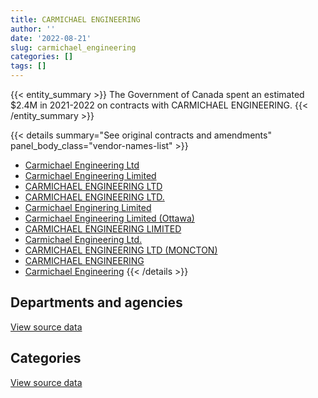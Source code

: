 ```yaml
---
title: CARMICHAEL ENGINEERING
author: ''
date: '2022-08-21'
slug: carmichael_engineering
categories: []
tags: []
---
```


<script src="/rmarkdown-libs/htmlwidgets/htmlwidgets.js"></script>
<link href="/rmarkdown-libs/datatables-css/datatables-crosstalk.css" rel="stylesheet" />
<script src="/rmarkdown-libs/datatables-binding/datatables.js"></script>
<script src="/rmarkdown-libs/jquery/jquery-3.6.0.min.js"></script>
<link href="/rmarkdown-libs/dt-core-bootstrap/css/dataTables.bootstrap.min.css" rel="stylesheet" />
<link href="/rmarkdown-libs/dt-core-bootstrap/css/dataTables.bootstrap.extra.css" rel="stylesheet" />
<script src="/rmarkdown-libs/dt-core-bootstrap/js/jquery.dataTables.min.js"></script>
<script src="/rmarkdown-libs/dt-core-bootstrap/js/dataTables.bootstrap.min.js"></script>
<link href="/rmarkdown-libs/crosstalk/css/crosstalk.min.css" rel="stylesheet" />
<script src="/rmarkdown-libs/crosstalk/js/crosstalk.min.js"></script>
<script src="/rmarkdown-libs/htmlwidgets/htmlwidgets.js"></script>
<link href="/rmarkdown-libs/datatables-css/datatables-crosstalk.css" rel="stylesheet" />
<script src="/rmarkdown-libs/datatables-binding/datatables.js"></script>
<script src="/rmarkdown-libs/jquery/jquery-3.6.0.min.js"></script>
<link href="/rmarkdown-libs/dt-core-bootstrap/css/dataTables.bootstrap.min.css" rel="stylesheet" />
<link href="/rmarkdown-libs/dt-core-bootstrap/css/dataTables.bootstrap.extra.css" rel="stylesheet" />
<script src="/rmarkdown-libs/dt-core-bootstrap/js/jquery.dataTables.min.js"></script>
<script src="/rmarkdown-libs/dt-core-bootstrap/js/dataTables.bootstrap.min.js"></script>
<link href="/rmarkdown-libs/crosstalk/css/crosstalk.min.css" rel="stylesheet" />
<script src="/rmarkdown-libs/crosstalk/js/crosstalk.min.js"></script>

{{< entity_summary >}}
The Government of Canada spent an estimated \$2.4M in 2021-2022 on contracts with CARMICHAEL ENGINEERING.
{{< /entity_summary >}}

{{< details summary="See original contracts and amendments" panel_body_class="vendor-names-list" >}}
- [Carmichael Engineering Ltd](https://search.open.canada.ca/en/ct/?sort=contract_value_f%20desc&page=1&search_text=%22Carmichael%20Engineering%20Ltd%22)
- [Carmichael Engineering Limited](https://search.open.canada.ca/en/ct/?sort=contract_value_f%20desc&page=1&search_text=%22Carmichael%20Engineering%20Limited%22)
- [CARMICHAEL ENGINEERING LTD](https://search.open.canada.ca/en/ct/?sort=contract_value_f%20desc&page=1&search_text=%22CARMICHAEL%20ENGINEERING%20LTD%22)
- [CARMICHAEL ENGINEERING LTD.](https://search.open.canada.ca/en/ct/?sort=contract_value_f%20desc&page=1&search_text=%22CARMICHAEL%20ENGINEERING%20LTD.%22)
- [Carmichael Enginering Limited](https://search.open.canada.ca/en/ct/?sort=contract_value_f%20desc&page=1&search_text=%22Carmichael%20Enginering%20Limited%22)
- [Carmichael Engineering Limited (Ottawa)](https://search.open.canada.ca/en/ct/?sort=contract_value_f%20desc&page=1&search_text=%22Carmichael%20Engineering%20Limited%20%28Ottawa%29%22)
- [CARMICHAEL ENGINEERING LIMITED](https://search.open.canada.ca/en/ct/?sort=contract_value_f%20desc&page=1&search_text=%22CARMICHAEL%20ENGINEERING%20LIMITED%22)
- [Carmichael Engineering Ltd.](https://search.open.canada.ca/en/ct/?sort=contract_value_f%20desc&page=1&search_text=%22Carmichael%20Engineering%20Ltd.%22)
- [CARMICHAEL ENGINEERING LTD (MONCTON)](https://search.open.canada.ca/en/ct/?sort=contract_value_f%20desc&page=1&search_text=%22CARMICHAEL%20ENGINEERING%20LTD%20%28MONCTON%29%22)
- [CARMICHAEL ENGINEERING](https://search.open.canada.ca/en/ct/?sort=contract_value_f%20desc&page=1&search_text=%22CARMICHAEL%20ENGINEERING%22)
- [Carmichael Engineering](https://search.open.canada.ca/en/ct/?sort=contract_value_f%20desc&page=1&search_text=%22Carmichael%20Engineering%22)
{{< /details >}}

## Departments and agencies

<div id="htmlwidget-1" style="width:100%;height:auto;" class="datatables html-widget"></div>
<script type="application/json" data-for="htmlwidget-1">{"x":{"style":"bootstrap","filter":"none","vertical":false,"data":[["<a href=\"/departments/aafc-aac/\">Agriculture and Agri-Food Canada<\/a>","<a href=\"/departments/cfia-acia/\">Canadian Food Inspection Agency<\/a>","<a href=\"/departments/csc-scc/\">Correctional Service of Canada<\/a>","<a href=\"/departments/dnd-mdn/\">National Defence<\/a>","<a href=\"/departments/ec/\">Environment and Climate Change Canada<\/a>","<a href=\"/departments/hc-sc/\">Health Canada<\/a>","<a href=\"/departments/nrc-cnrc/\">National Research Council Canada<\/a>","<a href=\"/departments/pwgsc-tpsgc/\">Public Services and Procurement Canada<\/a>","<a href=\"/departments/rcmp-grc/\">Royal Canadian Mounted Police<\/a>"],[120635,24295,6462.95,798245.84,null,null,94174.19,36766.15,77110.91],[null,null,17348.15,1153446.03,1761.51,22256.48,35531.78,69774.67,17100.29],[null,null,60508.95,1151565.47,21431.73,null,77524.37,22899.67,null],[null,null,6462.95,1564261.69,null,null,106083.94,174909.02,526738.95]],"container":"<table class=\"table table-striped table-hover row-border order-column display\">\n  <thead>\n    <tr>\n      <th>Department<\/th>\n      <th>2018-2019<\/th>\n      <th>2019-2020<\/th>\n      <th>2020-2021<\/th>\n      <th>2021-2022<\/th>\n    <\/tr>\n  <\/thead>\n<\/table>","options":{"order":[[4,"desc"]],"pageLength":10,"autoWidth":true,"columnDefs":[{"targets":1,"render":"function(data, type, row, meta) {\n    return type !== 'display' ? data : DTWidget.formatCurrency(data, \"$\", 2, 3, \",\", \".\", true, null);\n  }"},{"targets":2,"render":"function(data, type, row, meta) {\n    return type !== 'display' ? data : DTWidget.formatCurrency(data, \"$\", 2, 3, \",\", \".\", true, null);\n  }"},{"targets":3,"render":"function(data, type, row, meta) {\n    return type !== 'display' ? data : DTWidget.formatCurrency(data, \"$\", 2, 3, \",\", \".\", true, null);\n  }"},{"targets":4,"render":"function(data, type, row, meta) {\n    return type !== 'display' ? data : DTWidget.formatCurrency(data, \"$\", 2, 3, \",\", \".\", true, null);\n  }"},{"width":"16%","targets":[1,2,3,4]},{"className":"dt-right","targets":[1,2,3,4]}],"orderClasses":false}},"evals":["options.columnDefs.0.render","options.columnDefs.1.render","options.columnDefs.2.render","options.columnDefs.3.render"],"jsHooks":[]}</script>
<p class="text-right">
<a href="https://github.com/GoC-Spending/contracts-data/tree/main/data/out/vendors/carmichael_engineering/summary_by_fiscal_year_by_department.csv" class="source-data-link btn btn-link">View source data</a>
</p>

## Categories

<div id="htmlwidget-2" style="width:100%;height:auto;" class="datatables html-widget"></div>
<script type="application/json" data-for="htmlwidget-2">{"x":{"style":"bootstrap","filter":"none","vertical":false,"data":[["<a href=\"/categories/1_facilities_and_construction/\">Facilities and construction<\/a>","<a href=\"/categories/2_professional_services/\">Professional services<\/a>","<a href=\"/categories/6_industrial_products_and_services/\">Industrial products and services<\/a>"],[986566.49,6462.95,164660.6],[1172286.82,6480.65,138451.44],[1105944.98,82255.45,145729.77],[2129524.21,209818.39,39113.95]],"container":"<table class=\"table table-striped table-hover row-border order-column display\">\n  <thead>\n    <tr>\n      <th>Category<\/th>\n      <th>2018-2019<\/th>\n      <th>2019-2020<\/th>\n      <th>2020-2021<\/th>\n      <th>2021-2022<\/th>\n    <\/tr>\n  <\/thead>\n<\/table>","options":{"order":[[4,"desc"]],"dom":"t","pageLength":30,"autoWidth":true,"columnDefs":[{"targets":1,"render":"function(data, type, row, meta) {\n    return type !== 'display' ? data : DTWidget.formatCurrency(data, \"$\", 2, 3, \",\", \".\", true, null);\n  }"},{"targets":2,"render":"function(data, type, row, meta) {\n    return type !== 'display' ? data : DTWidget.formatCurrency(data, \"$\", 2, 3, \",\", \".\", true, null);\n  }"},{"targets":3,"render":"function(data, type, row, meta) {\n    return type !== 'display' ? data : DTWidget.formatCurrency(data, \"$\", 2, 3, \",\", \".\", true, null);\n  }"},{"targets":4,"render":"function(data, type, row, meta) {\n    return type !== 'display' ? data : DTWidget.formatCurrency(data, \"$\", 2, 3, \",\", \".\", true, null);\n  }"},{"width":"16%","targets":[1,2,3,4]},{"className":"dt-right","targets":[1,2,3,4]}],"orderClasses":false,"lengthMenu":[10,25,30,50,100]}},"evals":["options.columnDefs.0.render","options.columnDefs.1.render","options.columnDefs.2.render","options.columnDefs.3.render"],"jsHooks":[]}</script>
<p class="text-right">
<a href="https://github.com/GoC-Spending/contracts-data/tree/main/data/out/vendors/carmichael_engineering/summary_by_fiscal_year_by_category.csv" class="source-data-link btn btn-link">View source data</a>
</p>
